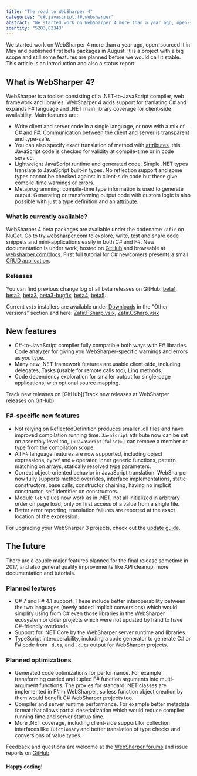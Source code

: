 ```yaml
---
title: "The road to WebSharper 4"
categories: "c#,javascript,f#,websharper"
abstract: "We started work on WebSharper 4 more than a year ago, open-sourced it in May and published first beta packages in August. It is a project with a big scope and still some features are planned before we would call it stable. This article is an introduction and also a status report."
identity: "5203,82343"
---
```

We started work on WebSharper 4 more than a year ago, open-sourced it in May and published first beta packages in August.
It is a project with a big scope and still some features are planned before we would call it stable.
This article is an introduction and also a status report.

## What is WebSharper 4?

WebSharper is a toolset consisting of a .NET-to-JavaScript compiler, web framework and libraries.
WebSharper 4 adds support for tranlating C# and expands F# language and .NET main library coverage for client-side availability.
Main features are: 

* Write client and server code in a single language, or now with a mix of C# and F#. Communication between the client and server is transparent and type-safe.
* You can also specify exact translation of method with [attributes](http://websharper.com/docs#getting_started/attribute_reference/heading-1-3), this JavaScript code is checked for validity at compile-time or in code service.
* Lightweight JavaScript runtime and generated code. Simple .NET types translate to JavaScript built-in types. No reflection support and some types cannot be checked against in client-side code but these give compile-time warnings or errors.
* Metaprogramming: compile-time type information is used to generate output. Generating or transforming output code with custom logic is also possible with just a type definition and an [attribute](http://websharper.com/docs#getting_started/attribute_reference/heading-1-5).

### What is currently available?

WebSharper 4 beta packages are available under the codename `Zafir` on NuGet.
Go to [try.websharper.com](http://try.websharper.com/) to explore, write, test and share code snippets and mini-applications easily in both C# and F#.
New documentation is under work, hosted on [GitHub](https://github.com/intellifactory/websharper.docs) and browsable at [websharper.com/docs](http://websharper.com/docs). First full tutorial for C# newcomers presents a small [CRUD application](http://websharper.com/tutorials#web_development/book_collection_(c-sharp)).

### Releases

You can find previous change log of all beta releases on GitHub: 
[beta1](https://github.com/intellifactory/websharper/releases/tag/Zafir-4.0.115.7-beta1), 
[beta2](https://github.com/intellifactory/websharper/releases/tag/Zafir-4.0.119.10-beta2), 
[beta3](https://github.com/intellifactory/websharper/releases/tag/Zafir-4.0.129.193-beta3), 
[beta3-bugfix](https://github.com/intellifactory/websharper/releases/tag/Zafir-4.0.131.14-beta3),
[beta4](https://github.com/intellifactory/websharper/releases/tag/Zafir-4.0.133.15-beta4),
[beta5](https://github.com/intellifactory/websharper/releases/tag/Zafir-4.0.151.28-beta5).

Current `vsix` installers are available under [Downloads]() in the "Other versions" section and here: [Zafir.FSharp.vsix](http://websharper.com/Zafir.FSharp.vsix),
[Zafir.CSharp.vsix](http://websharper.com/Zafir.CSharp.vsix)

## New features

* C#-to-JavaScript compiler fully compatible both ways with F# libraries. Code analyzer for giving you WebSharper-specific warnings and errors as you type.
* Many new .NET framework features are usable client-side, including delegates, Tasks (usable for remote calls too), Linq methods.
* Code dependency exploration for smaller output for single-page applications, with optional source mapping.

Track new releases on [GitHub](Track new releases at WebSharper releases on GitHub).

### F#-specific new features

* Not relying on ReflectedDefinition produces smaller .dll files and have improved compilation running time. `JavaScript` attribute now can be set on assembly level too, `[<JavaScript(false)>]` can remove a member or type from the compilation scope.
* All F# language features are now supported, including object expressions, `byref` and `&` operator, inner generic functions, pattern matching on arrays, statically resolved type parameters.
* Correct object-oriented behavior in JavaScript translation. WebSharper now fully supports method overrides, interface implementations, static constructors, base calls, constructor chaining, having no implicit constructor, self identifier on constructors.
* Module `let` values now work as in .NET, not all initialized in arbitrary order on page load, only on first access of a value from a single file.
* Better error reporting, translation failures are reported at the exact location of the expression.

For upgrading your WebSharper 3 projects, check out the [update guide](http://websharper.com/docs/WS4UpdateGuide.md).

## The future

There are a couple major features planned for the final release sometime in 2017, and also general quality improvements like API cleanup, more documentation and tutorials.

### Planned features

* C# 7 and F# 4.1 support. These include better interoperability between the two languages (newly added implicit conversions) which would simplify using from C# even those libraries in the WebSharper ecosystem or older projects which were not updated by hand to have C#-friendly overloads.
* Support for .NET Core by the WebSharper server runtime and libraries.
* TypeScript interoperability, including a code generator to generate C# or F# code from `.d.ts`, and `.d.ts` output for WebSharper projects.

### Planned optimizations

* Generated code optimizations for performance. For example transforming curried and tupled F# function arguments into multi-argument functions. The proxies for standard .NET classes are implemented in F# in WebSharper, so less function object creation by them would benefit C# WebSharper projects too.
* Compiler and server runtime performance. For example better metadata format that allows partial deserialization which would reduce compiler running time and server startup time.
* More .NET coverage, including client-side support for collection interfaces like `IDictionary` and better translation of type checks and conversions of value types.

Feedback and questions are welcome at the [WebSharper forums](http://websharper.com/questions) and issue reports on [GitHub](https://github.com/intellifactory/websharper/issues).

#### Happy coding!
